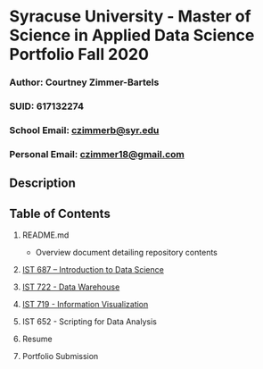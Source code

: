 # Syracuse University - Master of Science in Applied Data Science Portfolio Fall 2020

### Author: Courtney Zimmer-Bartels
### SUID: 617132274
### School Email: czimmerb@syr.edu
### Personal Email: czimmer18@gmail.com

## Description

## Table of Contents
1. README.md
    - Overview document detailing repository contents
2. [IST 687 – Introduction to Data Science](https://github.com/czimmerb/Masters_Portfolio/tree/main/IST687_IntroDataScience)

3. [IST 722 - Data Warehouse](https://github.com/czimmerb/Masters_Portfolio/tree/main/IST722_DataWarehouse)

4. [IST 719 - Information Visualization](https://github.com/czimmerb/Masters_Portfolio/tree/main/IST719_InformationVisualization)

5. IST 652 - Scripting for Data Analysis

6. Resume

7. Portfolio Submission
